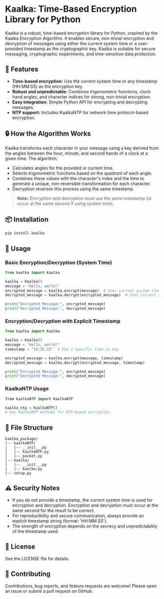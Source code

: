 # Kaalka: Time-Based Encryption Library for Python

Kaalka is a robust, time-based encryption library for Python, inspired by the Kaalka Encryption Algorithm. It enables secure, non-trivial encryption and decryption of messages using either the current system time or a user-provided timestamp as the cryptographic key. Kaalka is suitable for secure messaging, cryptographic experiments, and time-sensitive data protection.

## 🚀 Features
- **Time-based encryption:** Use the current system time or any timestamp (HH:MM:SS) as the encryption key.
- **Robust and unpredictable:** Combines trigonometric functions, clock hand angles, and character indices for strong, non-trivial encryption.
- **Easy integration:** Simple Python API for encrypting and decrypting messages.
- **NTP support:** Includes KaalkaNTP for network time protocol-based encryption.

## 🔒 How the Algorithm Works
Kaalka transforms each character in your message using a key derived from the angles between the hour, minute, and second hands of a clock at a given time. The algorithm:
- Calculates angles for the provided or current time.
- Selects trigonometric functions based on the quadrant of each angle.
- Combines these values with the character's index and the time to generate a unique, non-reversible transformation for each character.
- Decryption reverses this process using the same timestamp.

> **Note:** Encryption and decryption must use the same timestamp (or occur at the same second if using system time).

## 📦 Installation

```sh
pip install kaalka
```

## 📝 Usage

### Basic Encryption/Decryption (System Time)

```python
from kaalka import Kaalka

kaalka = Kaalka()
message = "Hello, world!"
encrypted_message = kaalka.encrypt(message)  # Uses current system time as key
decrypted_message = kaalka.decrypt(encrypted_message)  # Uses current system time

print("Encrypted Message:", encrypted_message)
print("Decrypted Message:", decrypted_message)
```

### Encryption/Decryption with Explicit Timestamp

```python
from kaalka import Kaalka

kaalka = Kaalka()
message = "Hello, world!"
timestamp = "14:35:22"  # Use a specific time as key

encrypted_message = kaalka.encrypt(message, timestamp)
decrypted_message = kaalka.decrypt(encrypted_message, timestamp)

print("Encrypted Message:", encrypted_message)
print("Decrypted Message:", decrypted_message)
```

### KaalkaNTP Usage

```python
from kaalkaNTP import KaalkaNTP

kaalka_ntp = KaalkaNTP()
# Use KaalkaNTP methods for NTP-based encryption
```

## 📂 File Structure

```
kaalka_package/
|-- kaalkaNTP/
|   |-- __init__.py
|   |-- kaalkaNTP.py
|   |-- packet.py
|-- kaalka/
|   |-- __init__.py
|   |-- kaalka.py
|-- setup.py
```

## ⚠️ Security Notes
- If you do not provide a timestamp, the current system time is used for encryption and decryption. Encryption and decryption must occur at the same second for the result to be correct.
- For reproducibility and secure communication, always provide an explicit timestamp string (format: 'HH:MM:SS').
- The strength of encryption depends on the secrecy and unpredictability of the timestamp used.

## 📄 License
See the LICENSE file for details.

## 🤝 Contributing
Contributions, bug reports, and feature requests are welcome! Please open an issue or submit a pull request on GitHub.
